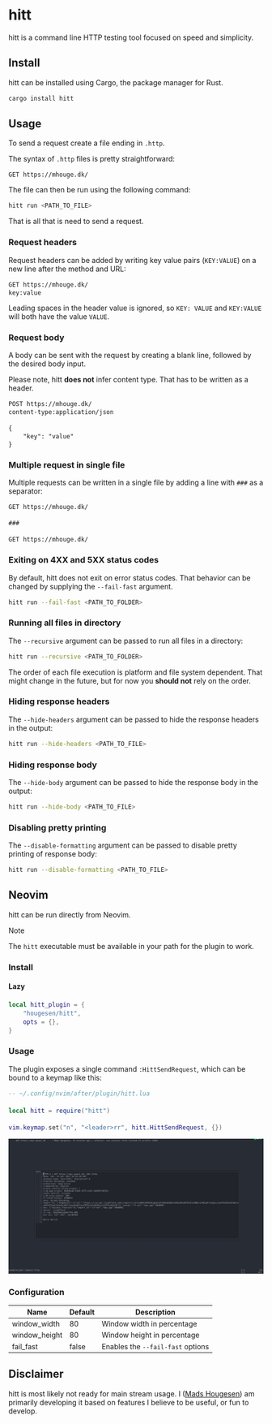 # hitt

hitt is a command line HTTP testing tool focused on speed and simplicity.

## Install

hitt can be installed using Cargo, the package manager for Rust.

```sh
cargo install hitt
```

## Usage

To send a request create a file ending in `.http`.

The syntax of `.http` files is pretty straightforward:

```text
GET https://mhouge.dk/
```

The file can then be run using the following command:

```sh
hitt run <PATH_TO_FILE>
```

That is all that is need to send a request.

### Request headers

Request headers can be added by writing key value pairs (`KEY:VALUE`) on a new line after the method and URL:

```text
GET https://mhouge.dk/
key:value
```

Leading spaces in the header value is ignored, so `KEY: VALUE` and `KEY:VALUE` will both have the value `VALUE`.

### Request body

A body can be sent with the request by creating a blank line, followed by the desired body input.

Please note, hitt **does not** infer content type. That has to be written as a header.

```text
POST https://mhouge.dk/
content-type:application/json

{
    "key": "value"
}
```

### Multiple request in single file

Multiple requests can be written in a single file by adding a line with `###` as a separator:

```text
GET https://mhouge.dk/

###

GET https://mhouge.dk/
```

### Exiting on 4XX and 5XX status codes

By default, hitt does not exit on error status codes. That behavior can be changed by supplying the `--fail-fast` argument.

```sh
hitt run --fail-fast <PATH_TO_FOLDER>
```

### Running all files in directory

The `--recursive` argument can be passed to run all files in a directory:

```sh
hitt run --recursive <PATH_TO_FOLDER>
```

The order of each file execution is platform and file system dependent. That might change in the future, but for now you **should not** rely on the order.

### Hiding response headers

The `--hide-headers` argument can be passed to hide the response headers in the output:

```sh
hitt run --hide-headers <PATH_TO_FILE>
```

### Hiding response body

The `--hide-body` argument can be passed to hide the response body in the output:

```sh
hitt run --hide-body <PATH_TO_FILE>
```

### Disabling pretty printing

The `--disable-formatting` argument can be passed to disable pretty printing of response body:

```sh
hitt run --disable-formatting <PATH_TO_FILE>
```

## Neovim

hitt can be run directly from Neovim.

> [!NOTE]
> The `hitt` executable must be available in your path for the plugin to work.

### Install

#### Lazy

```lua
local hitt_plugin = {
    "hougesen/hitt",
    opts = {},
}
```

### Usage

The plugin exposes a single command `:HittSendRequest`, which can be bound to a keymap like this:

```lua
-- ~/.config/nvim/after/plugin/hitt.lua

local hitt = require("hitt")

vim.keymap.set("n", "<leader>rr", hitt.HittSendRequest, {})
```

![hitt neovim window](/docs/static/hitt-neovim-window.jpg)

### Configuration

| Name          | Default | Description                       |
| ------------- | ------- | --------------------------------- |
| window_width  | 80      | Window width in percentage        |
| window_height | 80      | Window height in percentage       |
| fail_fast     | false   | Enables the `--fail-fast` options |

## Disclaimer

hitt is most likely not ready for main stream usage. I ([Mads Hougesen](https://mhouge.dk)) am primarily developing it based on features I believe to be useful, or fun to develop.
